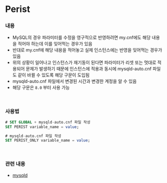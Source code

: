 Perist
===

### 내용
* MySQL의 경우 파라미터를 수정을 영구적으로 반영하려면 my.cnf에도 해당 내용을 적어야 하는데 이를 잊어먹는 경우가 있음
* 반대로 my.cnf에 해당 내용을 적어놓고 실제 인스턴스에는 반영을 잊어먹는 경우가 있음
* 위의 상황이 일어나고 인스턴스가 재기동이 된다면 파라미터가 리셋 또는 멋대로 적용되어 문제가 발생하기 때문에 인스턴스에 적용과 동시에 mysqld-auto.cnf 파일도 같이 바뀔 수 있도록 해당 구문이 도입됨
* mysqld-auto.cnf 파일에서 변경된 시간과 변경한 계정을 알 수 있음
* 해당 구문은 `8.0` 부터 사용 가능

<br>

### 사용법
```sql
# SET GLOBAL + mysqld-auto.cnf 파일 작성
SET PERIST variable_name = value;

# mysqld-auto.cnf 파일 작성
SET PERIST_ONLY variable_name = value;
```

<br>

### 관련 내용
* [mysqld](../mysqld/README.md)

<br>
